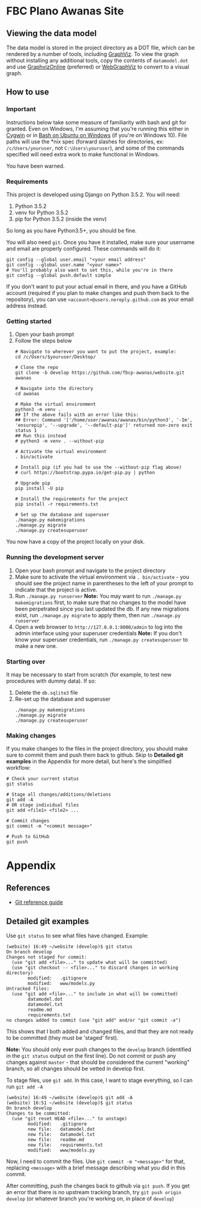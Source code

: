 # FBC Plano Awanas Site

## Viewing the data model
The data model is stored in the project directory as a DOT file, which can be
rendered by a number of tools, including [GraphViz](http://www.graphviz.org).
To view the graph without installing any additional tools, copy the contents of
`datamodel.dot` and use
[GraphvizOnline](https://dreampuf.github.io/GraphvizOnline/) (preferred) or
[WebGraphViz](http://webgraphviz.com) to convert to a visual graph.

## How to use

### Important
Instructions below take some measure of familiarity with bash and git
for granted. Even on Windows, I'm assuming that you're running this either in
[Cygwin](http://www.cygwin.com) or in
[Bash on Ubuntu on Windows](https://msdn.microsoft.com/en-us/commandline/wsl/install_guide)
(if you're on Windows 10). File paths will use the \*nix spec (forward slashes
for directories, ex: `/c/Users/youruser`, not `C:\Users\youruser`), and some of
the commands specified will need extra work to make functional in Windows.

You have been warned.

### Requirements
This project is developed using Django on Python 3.5.2. You will need:

1. Python 3.5.2
2. venv for Python 3.5.2
3. pip for Python 3.5.2 (inside the venv)

So long as you have Python3.5+, you should be fine.

You will also need `git`. Once you have it installed, make sure your username
and email are properly configured. These commands will do it:

```
git config --global user.email "<your email address"
git config --global user.name "<your name>"
# You'll probably also want to set this, while you're in there
git config --global push.default simple
```

If you don't want to put your actual email in there, and you have a GitHub
account (required if you plan to make changes and push them back to the
repository), you can use `<account>@users.noreply.github.com` as your email
address instead.

### Getting started
1. Open your bash prompt
2. Follow the steps below
    ```
    # Navigate to wherever you want to put the project, example:
    cd /c/Users/$youruser/Desktop/

    # Clone the repo
    git clone -b develop https://github.com/fbcp-awanas/website.git awanas

    # Navigate into the directory
    cd awanas

    # Make the virtual environment
    python3 -m venv .
    ## If the above fails with an error like this:
    ## Error: Command '['/home/user/awanas/awanas/bin/python3', '-Im', 'ensurepip', '--upgrade', '--default-pip']' returned non-zero exit status 1
    ## Run this instead
    # python3 -m venv . --without-pip

    # Activate the virtual environment
    . bin/activate

    # Install pip (if you had to use the --without-pip flag above)
    # curl https://bootstrap.pypa.io/get-pip.py | python

    # Upgrade pip
    pip install -U pip

    # Install the requirements for the project
    pip install -r requirements.txt

    # Set up the database and superuser
    ./manage.py makemigrations
    ./manage.py migrate
    ./manage.py createsuperuser
    ```

You now have a copy of the project locally on your disk.

### Running the development server
1. Open your bash prompt and navigate to the project directory
2. Make sure to activate the virtual environment via `. bin/activate` - you
should see the project name in parentheses to the left of your prompt to
indicate that the project is active.
3. Run `./manage.py runserver`
    **Note:** You may want to run `./manage.py makemigrations` first, to 
    make sure that no changes to the model have been perpetrated since you 
    last updated the db. If any new migrations exist, run `./manage.py migrate` 
    to apply them, then run `./manage.py runserver`
4. Open a web browser to `http://127.0.0.1:8000/admin` to log into the admin
interface using your superuser credentials
    **Note:** If you don't know your superuser credentials, run `./manage.py createsuperuser` to make a new one.

### Starting over
It may be necessary to start from scratch (for example, to test new procedures with dummy data). If so:

1. Delete the `db.sqlite3` file
2. Re-set up the database and superuser
    ```
    ./manage.py makemigrations
    ./manage.py migrate
    ./manage.py createsuperuser
    ```

### Making changes
If you make changes to the files in the project directory, you should make sure
to commit them and push them back to github. Skip to **Detailed git examples**
in the Appendix for more detail, but here's the simplified workflow:

```
# Check your current status
git status

# Stage all changes/additions/deletions
git add -A
# OR stage individual files
git add <file1> <file2> ...

# Commit changes
git commit -m "<commit message>"

# Push to GitHub
git push
```

# Appendix
## References
* [Git reference guide](https://git-scm.com/docs)

## Detailed git examples
Use `git status` to see what files have changed. Example:

```
(website) 16:49 ~/website (develop)$ git status
On branch develop
Changes not staged for commit:
  (use "git add <file>..." to update what will be committed)
  (use "git checkout -- <file>..." to discard changes in working directory)
        modified:   .gitignore
        modified:   www/models.py
Untracked files:
  (use "git add <file>..." to include in what will be committed)
        datamodel.dot
        datamodel.txt
        readme.md
        requirements.txt
no changes added to commit (use "git add" and/or "git commit -a")
```

This shows that I both added and changed files, and that they are not ready to
be committed (they must be 'staged' first).

**Note:** You should only ever push changes to the `develop` branch (identified
in the `git status` output on the first line). Do not commit or push any
changes against `master` - that should be considered the current "working"
branch, so all changes should be vetted in develop first.

To stage files, use `git add`. In this case, I want to stage everything, so I
can run `git add -A`

```
(website) 16:49 ~/website (develop)$ git add -A
(website) 16:51 ~/website (develop)$ git status
On branch develop
Changes to be committed:
  (use "git reset HEAD <file>..." to unstage)
        modified:   .gitignore
        new file:   datamodel.dot
        new file:   datamodel.txt
        new file:   readme.md
        new file:   requirements.txt
        modified:   www/models.py
```

Now, I need to commit the files. Use `git commit -m "<message>"` for that,
replacing `<message>` with a brief message describing what you did in this
commit.

After committing, push the changes back to github via `git push`. If you get an
error that there is no upstream tracking branch, try `git push origin develop`
(or whatever branch you're working on, in place of `develop`)